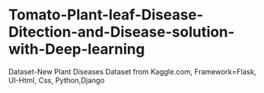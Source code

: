 # Tomato-Plant-leaf-Disease-Ditection-and-Disease-solution-with-Deep-learning
Dataset-New Plant Diseases Dataset from Kaggle.com, Framework=Flask, UI-Html, Css, Python,Django
